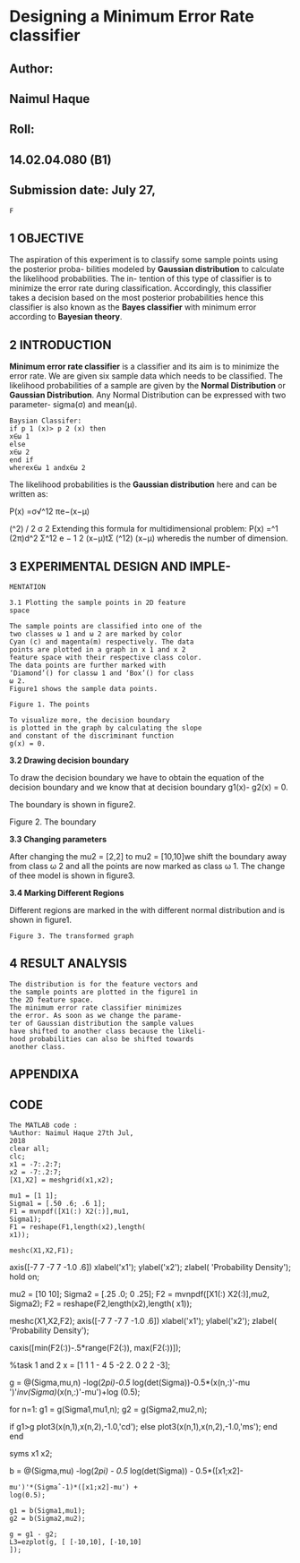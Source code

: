 # Designing a Minimum Error Rate classifier

## Author:

## Naimul Haque

## Roll:

## 14.02.04.080 (B1)

## Submission date: July 27,


```
F
```
## 1 OBJECTIVE

The aspiration of this experiment is to classify
some sample points using the posterior proba-
bilities modeled by **Gaussian distribution** to
calculate the likelihood probabilities. The in-
tention of this type of classifier is to minimize
the error rate during classification. Accordingly,
this classifier takes a decision based on the
most posterior probabilities hence this classifier
is also known as the **Bayes classifier** with
minimum error according to **Bayesian theory**.

## 2 INTRODUCTION

**Minimum error rate classifier** is a classifier
and its aim is to minimize the error rate. We
are given six sample data which needs to be
classified. The likelihood probabilities of a
sample are given by the **Normal Distribution**
or **Gaussian Distribution**. Any Normal
Distribution can be expressed with two
parameter- sigma(σ) and mean(μ).

```
Baysian Classifer:
if p 1 (x)> p 2 (x) then
x∈ω 1
else
x∈ω 2
end if
wherex∈ω 1 andx∈ω 2
```
The likelihood probabilities is the **Gaussian
distribution** here and can be written as:

P(x) =σ√^12 πe−(x−μ)

(^2) / 2 σ 2
Extending this formula for multidimensional
problem:
P(x) =^1
(2π)d^2 Σ^12
e
− 1
2 (x−μ)tΣ
(^12) (x−μ)
wheredis the number of dimension.

## 3 EXPERIMENTAL DESIGN AND IMPLE-

```
MENTATION
```
```
3.1 Plotting the sample points in 2D feature
space
```
```
The sample points are classified into one of the
two classes ω 1 and ω 2 are marked by color
Cyan (c) and magenta(m) respectively. The data
points are plotted in a graph in x 1 and x 2
feature space with their respective class color.
The data points are further marked with
‘Diamond’() for classω 1 and ‘Box’() for class
ω 2.
Figure1 shows the sample data points.
```
```
Figure 1. The points
```
```
To visualize more, the decision boundary
is plotted in the graph by calculating the slope
and constant of the discriminant function
g(x) = 0.
```

**3.2 Drawing decision boundary**

To draw the decision boundary we have to
obtain the equation of the decision boundary
and we know that at decision boundary g1(x)-
g2(x) = 0.

The boundary is shown in figure2.

Figure 2. The boundary

**3.3 Changing parameters**

After changing the mu2 = [2,2] to mu2 =
[10,10]we shift the boundary away from class
ω 2 and all the points are now marked as class
ω 1.
The change of thee model is shown in
figure3.

**3.4 Marking Different Regions**

Different regions are marked in the with
different normal distribution and is shown in
figure1.

```
Figure 3. The transformed graph
```
## 4 RESULT ANALYSIS

```
The distribution is for the feature vectors and
the sample points are plotted in the figure1 in
the 2D feature space.
The minimum error rate classifier minimizes
the error. As soon as we change the parame-
ter of Gaussian distribution the sample values
have shifted to another class because the likeli-
hood probabilities can also be shifted towards
another class.
```
## APPENDIXA

## CODE

```
The MATLAB code :
%Author: Naimul Haque 27th Jul,
2018
clear all;
clc;
x1 = -7:.2:7;
x2 = -7:.2:7;
[X1,X2] = meshgrid(x1,x2);
```
```
mu1 = [1 1];
Sigma1 = [.50 .6; .6 1];
F1 = mvnpdf([X1(:) X2(:)],mu1,
Sigma1);
F1 = reshape(F1,length(x2),length(
x1));
```
```
meshc(X1,X2,F1);
```

axis([-7 7 -7 7 -1.0 .6])
xlabel('x1'); ylabel('x2'); zlabel(
'Probability Density');
hold on;

mu2 = [10 10];
Sigma2 = [.25 .0; 0 .25];
F2 = mvnpdf([X1(:) X2(:)],mu2,
Sigma2);
F2 = reshape(F2,length(x2),length(
x1));

meshc(X1,X2,F2);
axis([-7 7 -7 7 -1.0 .6])
xlabel('x1'); ylabel('x2'); zlabel(
'Probability Density');

caxis([min(F2(:))-.5*range(F2(:)),
max(F2(:))]);

%task 1 and 2
x = [1 1
1 -
4 5
-2 2.
0 2
2 -3];

g = @(Sigma,mu,n) -log(2*pi)-0.5*
log(det(Sigma))-0.5*(x(n,:)'-mu
')'*inv(Sigma)*(x(n,:)'-mu')+log
(0.5);

for n=1:
g1 = g(Sigma1,mu1,n);
g2 = g(Sigma2,mu2,n);

if g1>g
plot3(x(n,1),x(n,2),-1.0,'cd');
else
plot3(x(n,1),x(n,2),-1.0,'ms');
end
end

syms x1 x2;

b = @(Sigma,mu) -log(2*pi) - 0.5*
log(det(Sigma)) - 0.5*([x1;x2]-

```
mu')'*(Sigmaˆ-1)*([x1;x2]-mu') +
log(0.5);
```
```
g1 = b(Sigma1,mu1);
g2 = b(Sigma2,mu2);
```
```
g = g1 - g2;
L3=ezplot(g, [ [-10,10], [-10,10]
]);
```

